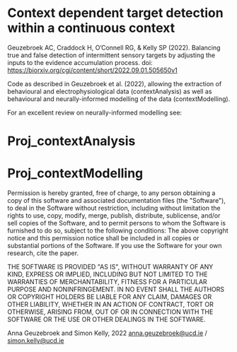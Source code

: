 # Context dependent target detection within a continuous context
Geuzebroek AC, Craddock H, O’Connell RG, &amp; Kelly SP (2022). Balancing true and false detection of intermittent sensory targets by adjusting the inputs to the evidence accumulation process. doi: https://biorxiv.org/cgi/content/short/2022.09.01.505650v1


Code as described in Geuzebroek et al. (2022), allowing the extraction of behavioural and electrophysiological data (contextAnalysis) as well as behavioural and neurally-informed modelling of the data (contextModelling).

For an excellent review on neurally-informed modelling see:


# Proj_contextAnalysis

# Proj_contextModelling

Permission is hereby granted, free of charge, to any person obtaining a copy of this software and associated documentation files (the "Software"), to deal in the Software without restriction, including without limitation the rights to use, copy, modify, merge, publish, distribute, sublicense, and/or sell copies of the Software, and to permit persons to whom the Software is furnished to do so, subject to the following conditions: The above copyright notice and this permission notice shall be included in all copies or substantial portions of the Software. If you use the Software for your own research, cite the paper.

THE SOFTWARE IS PROVIDED "AS IS", WITHOUT WARRANTY OF ANY KIND, EXPRESS OR IMPLIED, INCLUDING BUT NOT LIMITED TO THE WARRANTIES OF MERCHANTABILITY, FITNESS FOR A PARTICULAR PURPOSE AND NONINFRINGEMENT. IN NO EVENT SHALL THE AUTHORS OR COPYRIGHT HOLDERS BE LIABLE FOR ANY CLAIM, DAMAGES OR OTHER LIABILITY, WHETHER IN AN ACTION OF CONTRACT, TORT OR OTHERWISE, ARISING FROM, OUT OF OR IN CONNECTION WITH THE SOFTWARE OR THE USE OR OTHER DEALINGS IN THE SOFTWARE.

Anna Geuzebroek and Simon Kelly, 2022
anna.geuzebroek@ucd.ie / simon.kelly@ucd.ie
